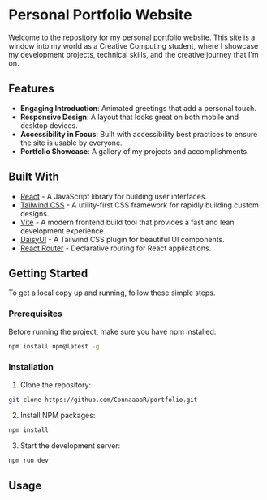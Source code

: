 # Personal Portfolio Website

Welcome to the repository for my personal portfolio website. This site is a window into my world as a Creative Computing student, where I showcase my development projects, technical skills, and the creative journey that I'm on.

## Features

- **Engaging Introduction**: Animated greetings that add a personal touch.
- **Responsive Design**: A layout that looks great on both mobile and desktop devices.
- **Accessibility in Focus**: Built with accessibility best practices to ensure the site is usable by everyone.
- **Portfolio Showcase**: A gallery of my projects and accomplishments.

## Built With

- [React](https://reactjs.org/) - A JavaScript library for building user interfaces.
- [Tailwind CSS](https://tailwindcss.com/) - A utility-first CSS framework for rapidly building custom designs.
- [Vite](https://vitejs.dev/) - A modern frontend build tool that provides a fast and lean development experience.
- [DaisyUI](https://daisyui.com/) - A Tailwind CSS plugin for beautiful UI components.
- [React Router](https://reactrouter.com/) - Declarative routing for React applications.


## Getting Started

To get a local copy up and running, follow these simple steps.

### Prerequisites

Before running the project, make sure you have npm installed:
```bash
npm install npm@latest -g
```

### Installation

1. Clone the repository:
```bash
git clone https://github.com/ConnaaaaR/portfolio.git
```

2. Install NPM packages:
```bash
npm install
```

3. Start the development server:
```bash
npm run dev
```

## Usage